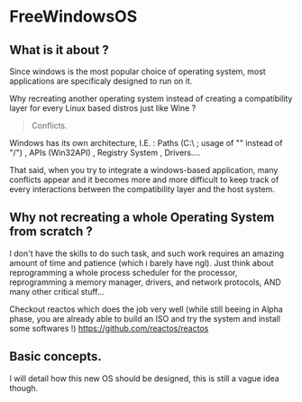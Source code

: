 # FreeWindowsOS
## What is it about ?
Since windows is the most popular choice of operating system, most applications are specificaly designed to run on it.

Why recreating another operating system instead of creating a compatibility layer for every Linux based distros just like Wine ?

> Conflicts.

Windows has its own architecture, I.E. :  Paths (C:\ ; usage of "\" instead of "/") , APIs (Win32API) , Registry System , Drivers....

That said, when you try to integrate a windows-based application, many conflicts appear and it becomes more and more difficult to keep track of every interactions between the compatibility layer and the host system.

## Why not recreating a whole Operating System from scratch ?
I don't have the skills to do such task, and such work requires an amazing amount of time and patience (which i barely have ngl).
Just think about reprogramming a whole process scheduler for the processor, reprogramming a memory manager, drivers, and network protocols, AND many other critical stuff...

Checkout reactos which does the job very well (while still beeing in Alpha phase, you are already able to build an ISO and try the system and install some softwares !)
https://github.com/reactos/reactos


## Basic concepts.
I will detail how this new OS should be designed, this is still a vague idea though.
